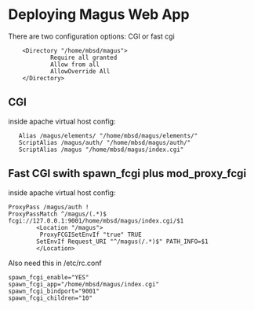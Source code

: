 # Deploying Magus Web App

There are two configuration options: CGI or fast cgi

        <Directory "/home/mbsd/magus">
                Require all granted
                Allow from all
                AllowOverride All
        </Directory>

## CGI

inside apache virtual host config:
```
   Alias /magus/elements/ "/home/mbsd/magus/elements/"
   ScriptAlias /magus/auth/ "/home/mbsd/magus/auth/"
   ScriptAlias /magus "/home/mbsd/magus/index.cgi"
```

## Fast CGI swith spawn_fcgi plus mod_proxy_fcgi

inside apache virtual host config:

```
ProxyPass /magus/auth !
ProxyPassMatch ^/magus/(.*)$ fcgi://127.0.0.1:9001/home/mbsd/magus/index.cgi/$1
        <Location "/magus">
         ProxyFCGISetEnvIf "true" TRUE
        SetEnvIf Request_URI "^/magus(/.*)$" PATH_INFO=$1
        </Location>
```

Also need this in /etc/rc.conf

```
spawn_fcgi_enable="YES"
spawn_fcgi_app="/home/mbsd/magus/index.cgi"
spawn_fcgi_bindport="9001"
spawn_fcgi_children="10"
```

